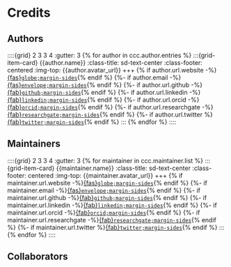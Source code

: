 # Credits


## Authors
::::{grid} 2 3 3 4
:gutter: 3
{% for author in ccc.author.entries %}
:::{grid-item-card} {{author.name}}
:class-title: sd-text-center
:class-footer: centered
:img-top: {{author.avatar_url}}
+++
{% if author.url.website -%}[{fas}`globe;margin-sides`]({{author.url.website}}){% endif %}
{%- if author.email -%}[{fas}`envelope;margin-sides`](mailto:{{author.email}}){% endif %}
{%- if author.url.github -%}[{fab}`github;margin-sides`]({{author.url.github}}){% endif %}
{%- if author.url.linkedin -%}[{fab}`linkedin;margin-sides`]({{author.url.linkedin}}){% endif %}
{%- if author.url.orcid -%}[{fab}`orcid;margin-sides`]({{author.url.orcid}}){% endif %}
{%- if author.url.researchgate -%}[{fab}`researchgate;margin-sides`]({{author.url.researchgate}}){% endif %}
{%- if author.url.twitter %}[{fab}`twitter;margin-sides`]({{author.url.twitter}}){% endif %}
:::
{% endfor %}
::::


## Maintainers
::::{grid} 2 3 3 4
:gutter: 3
{% for maintainer in ccc.maintainer.list %}
:::{grid-item-card} {{maintainer.name}}
:class-title: sd-text-center
:class-footer: centered
:img-top: {{maintainer.avatar_url}}
+++
{% if maintainer.url.website -%}[{fas}`globe;margin-sides`]({{maintainer.url.website}}){% endif %}
{%- if maintainer.email -%}[{fas}`envelope;margin-sides`](mailto:{{maintainer.email}}){% endif %}
{%- if maintainer.url.github -%}[{fab}`github;margin-sides`]({{maintainer.url.github}}){% endif %}
{%- if maintainer.url.linkedin -%}[{fab}`linkedin;margin-sides`]({{maintainer.url.linkedin}}){% endif %}
{%- if maintainer.url.orcid -%}[{fab}`orcid;margin-sides`]({{maintainer.url.orcid}}){% endif %}
{%- if maintainer.url.researchgate -%}[{fab}`researchgate;margin-sides`]({{maintainer.url.researchgate}}){% endif %}
{%- if maintainer.url.twitter %}[{fab}`twitter;margin-sides`]({{maintainer.url.twitter}}){% endif %}
:::
{% endfor %}
::::


## Collaborators
